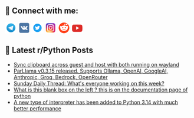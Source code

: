 ## 🔎 Connect with me:
[<img src="https://github.com/bullbesh/bullbesh/blob/main/images/Telegram.png" width="32" height="32" />](https://t.me/bullbesh)
[<img src="https://github.com/bullbesh/bullbesh/blob/main/images/VK.png" width="32" height="32" />](https://vk.com/bullbesh)
[<img src="https://github.com/bullbesh/bullbesh/blob/main/images/Twitter.png" width="32" height="32" />](https://twitter.com/bullbesh1)
[<img src="https://github.com/bullbesh/bullbesh/blob/main/images/Instagram.png" width="32" height="32" />](https://www.instagram.com/bullbesh)
[<img src="https://github.com/bullbesh/bullbesh/blob/main/images/Reddit.png" width="32" height="32" />](https://www.reddit.com/user/bullbesh)
[<img src="https://github.com/bullbesh/bullbesh/blob/main/images/YouTube.png" width="32" height="32" />](https://www.youtube.com/channel/UCtfjRs6uzgq5mfm8S06WTcg)

## 📕 Latest r/Python Posts
<!-- BLOG-POST-LIST:START -->
- [Sync clipboard across guest and host with both running on wayland](https://www.reddit.com/r/Python/comments/1il8lcd/sync_clipboard_across_guest_and_host_with_both/)
- [ParLlama v0.3.15 released. Supports Ollama, OpenAI, GoogleAI, Anthropic, Groq, Bedrock, OpenRouter](https://www.reddit.com/r/Python/comments/1il7vim/parllama_v0315_released_supports_ollama_openai/)
- [Sunday Daily Thread: What&#39;s everyone working on this week?](https://www.reddit.com/r/Python/comments/1il1iwf/sunday_daily_thread_whats_everyone_working_on/)
- [What is this blank box on the left ? this is on the documentation page of python](https://www.reddit.com/r/Python/comments/1ikwb6i/what_is_this_blank_box_on_the_left_this_is_on_the/)
- [A new type of interpreter has been added to Python 3.14 with much better performance](https://www.reddit.com/r/Python/comments/1iks79k/a_new_type_of_interpreter_has_been_added_to/)
<!-- BLOG-POST-LIST:END -->

